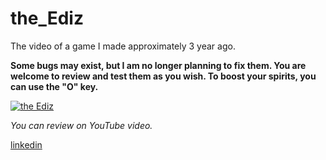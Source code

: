 # the_Ediz
The video of a game I made approximately 3 year ago.


**Some bugs may exist, but I am no longer planning to fix them. You are welcome to review and test them as you wish. To boost your spirits, you can use the "O" key.**

[![the Ediz](https://img.youtube.com/vi/aNq50idmfHQ/0.jpg)](https://www.youtube.com/watch?v=aNq50idmfHQ)

*You can review on YouTube video.*

[linkedin](www.linkedin.com/in/scarybrownie)

